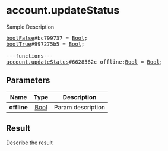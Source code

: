 # account.updateStatus

Sample Description

<pre>
<a href="../constructor/boolFalse">boolFalse</a>#bc799737 = <a href="../type/Bool.md">Bool</a>;
<a href="../constructor/boolTrue">boolTrue</a>#997275b5 = <a href="../type/Bool.md">Bool</a>;

---functions---
<a href="../method/account.updateStatus.md">account.updateStatus</a>#6628562c offline:<a href="../type/Bool.md">Bool</a> = <a href="../type/Bool.md">Bool</a>;
</pre>

## Parameters

| Name | Type | Description |
|------|:----:|-------------|
| **offline** | [Bool](../type/Bool.md) | Param description |

## Result

Describe the result


